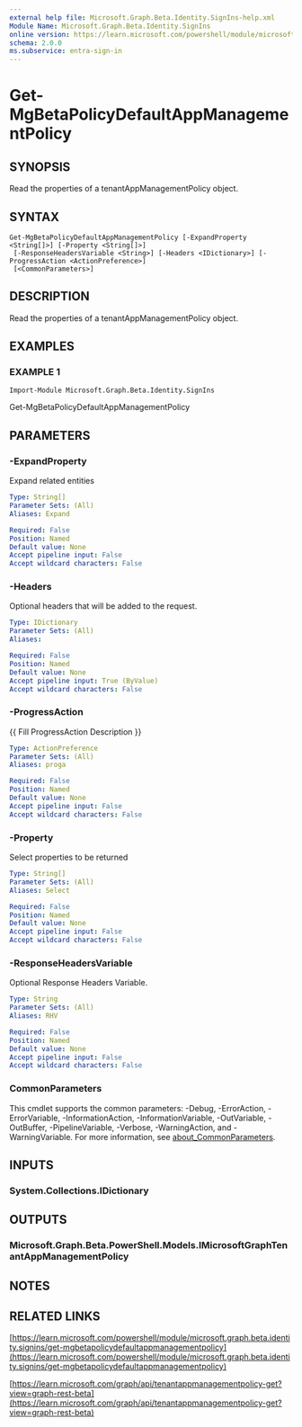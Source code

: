 ```yaml
---
external help file: Microsoft.Graph.Beta.Identity.SignIns-help.xml
Module Name: Microsoft.Graph.Beta.Identity.SignIns
online version: https://learn.microsoft.com/powershell/module/microsoft.graph.beta.identity.signins/get-mgbetapolicydefaultappmanagementpolicy
schema: 2.0.0
ms.subservice: entra-sign-in
---
```


# Get-MgBetaPolicyDefaultAppManagementPolicy

## SYNOPSIS
Read the properties of a tenantAppManagementPolicy object.

## SYNTAX

```
Get-MgBetaPolicyDefaultAppManagementPolicy [-ExpandProperty <String[]>] [-Property <String[]>]
 [-ResponseHeadersVariable <String>] [-Headers <IDictionary>] [-ProgressAction <ActionPreference>]
 [<CommonParameters>]
```

## DESCRIPTION
Read the properties of a tenantAppManagementPolicy object.

## EXAMPLES

### EXAMPLE 1
```
Import-Module Microsoft.Graph.Beta.Identity.SignIns
```

Get-MgBetaPolicyDefaultAppManagementPolicy

## PARAMETERS

### -ExpandProperty
Expand related entities

```yaml
Type: String[]
Parameter Sets: (All)
Aliases: Expand

Required: False
Position: Named
Default value: None
Accept pipeline input: False
Accept wildcard characters: False
```

### -Headers
Optional headers that will be added to the request.

```yaml
Type: IDictionary
Parameter Sets: (All)
Aliases:

Required: False
Position: Named
Default value: None
Accept pipeline input: True (ByValue)
Accept wildcard characters: False
```

### -ProgressAction
{{ Fill ProgressAction Description }}

```yaml
Type: ActionPreference
Parameter Sets: (All)
Aliases: proga

Required: False
Position: Named
Default value: None
Accept pipeline input: False
Accept wildcard characters: False
```

### -Property
Select properties to be returned

```yaml
Type: String[]
Parameter Sets: (All)
Aliases: Select

Required: False
Position: Named
Default value: None
Accept pipeline input: False
Accept wildcard characters: False
```

### -ResponseHeadersVariable
Optional Response Headers Variable.

```yaml
Type: String
Parameter Sets: (All)
Aliases: RHV

Required: False
Position: Named
Default value: None
Accept pipeline input: False
Accept wildcard characters: False
```

### CommonParameters
This cmdlet supports the common parameters: -Debug, -ErrorAction, -ErrorVariable, -InformationAction, -InformationVariable, -OutVariable, -OutBuffer, -PipelineVariable, -Verbose, -WarningAction, and -WarningVariable. For more information, see [about_CommonParameters](http://go.microsoft.com/fwlink/?LinkID=113216).

## INPUTS

### System.Collections.IDictionary
## OUTPUTS

### Microsoft.Graph.Beta.PowerShell.Models.IMicrosoftGraphTenantAppManagementPolicy
## NOTES

## RELATED LINKS

[https://learn.microsoft.com/powershell/module/microsoft.graph.beta.identity.signins/get-mgbetapolicydefaultappmanagementpolicy](https://learn.microsoft.com/powershell/module/microsoft.graph.beta.identity.signins/get-mgbetapolicydefaultappmanagementpolicy)

[https://learn.microsoft.com/graph/api/tenantappmanagementpolicy-get?view=graph-rest-beta](https://learn.microsoft.com/graph/api/tenantappmanagementpolicy-get?view=graph-rest-beta)























